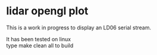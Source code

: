 # lidar opengl plot
This is a work in progress to display an LD06 serial stream.

It has been tested on linux<br>
type make clean all to build
